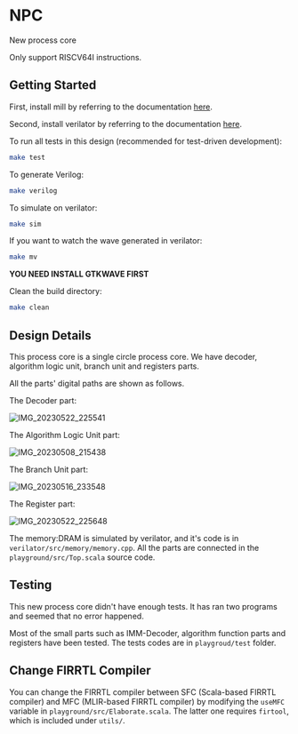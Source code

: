 NPC
=======================

New process core

Only support RISCV64I instructions.

## Getting Started

First, install mill by referring to the documentation [here](https://com-lihaoyi.github.io/mill).

Second, install verilator by referring to the documentation [here](https://verilator.org/guide/latest/install.html).

To run all tests in this design (recommended for test-driven development):
```bash
make test
```

To generate Verilog:
```bash
make verilog
```

To simulate on verilator:

```bash
make sim
```

If you want to watch the wave generated in verilator:

```bash
make mv
```

**YOU NEED INSTALL GTKWAVE FIRST**

Clean the build directory:

```bash
make clean
```

## Design Details

This process core is a single circle process core. We have decoder, algorithm logic unit, branch unit and registers parts.

  All the parts' digital paths are shown as follows.

The Decoder part:

![IMG_20230522_225541](https://raw.githubusercontent.com/YEWPO/yewpoblogonlinePic/main/IMG_20230522_225541.jpg)

The Algorithm Logic Unit part:

![IMG_20230508_215438](https://raw.githubusercontent.com/YEWPO/yewpoblogonlinePic/main/IMG_20230508_215438.jpg)

The Branch Unit part:

![IMG_20230516_233548](https://raw.githubusercontent.com/YEWPO/yewpoblogonlinePic/main/IMG_20230516_233548.jpg)

The Register part:

![IMG_20230522_225648](https://raw.githubusercontent.com/YEWPO/yewpoblogonlinePic/main/IMG_20230522_225648.jpg)

The memory:DRAM is simulated by verilator, and it's code is in `verilator/src/memory/memory.cpp`. All the parts are connected in the `playground/src/Top.scala` source code.

## Testing

This new process core didn't have enough tests. It has ran two programs and seemed that no error happened.

Most of the small parts such as IMM-Decoder, algorithm function parts and registers have been tested. The tests codes are in `playgroud/test` folder.

## Change FIRRTL Compiler

You can change the FIRRTL compiler between SFC (Scala-based FIRRTL compiler) and
MFC (MLIR-based FIRRTL compiler) by modifying the `useMFC` variable in `playground/src/Elaborate.scala`.
The latter one requires `firtool`, which is included under `utils/`.

